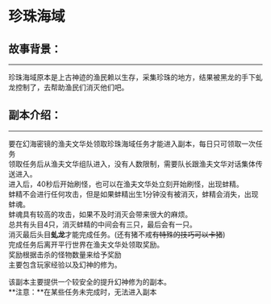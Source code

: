 # 珍珠海域

## 故事背景：
---
珍珠海域原本是上古神迹的渔民赖以生存，采集珍珠的地方，结果被黑龙的手下虬龙控制了，去帮助渔民们消灭他们吧。

## 副本介绍：
---
要在幻海密镜的渔夫文华处领取珍珠海域任务才能进入副本，每日只可领取一次任务  
领取任务后从渔夫文华组队进入，没有人数限制，需要队长跟渔夫文华对话集体传送进入。  
进入后，40秒后开始刷怪，也可以在渔夫文华处立刻开始刷怪，出现蚌精。  
蚌精不会进行任何攻击，但是如果蚌精出生1分钟没有被消灭，蚌精会消失，出现蚌魂。  
蚌魂具有较高的攻击，如果不及时消灭会带来很大的麻烦。  
总共有头目4只，消灭蚌精的中间会有三只，最后会有一只。  
消灭最后头目**虬龙**才能完成任务。(还有猪不戒~~有特殊的技巧可以卡猪~~)  
完成任务后离开平行世界在渔夫文华处领取奖励。  
奖励根据击杀的怪物数量来给予奖励  
主要包含玩家经验以及幻神的修为。

该副本主要提供一个较安全的提升幻神修为的副本。  
**注意：**在某些任务未完成时，无法进入副本